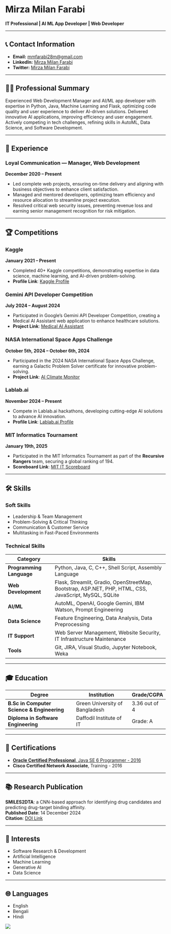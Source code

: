 # Mirza Milan Farabi

**IT Professional | AI ML App Developer | Web Developer**

---

## 📞 Contact Information
- **Email:** [mmfarabi28m@gmail.com](mailto:mmfarabi28m@gmail.com)
- **LinkedIn:** [Mirza Milan Farabi](https://www.linkedin.com/in/mirza-milan-farabi-b31209258) 
- **Twitter:** [Mirza Milan Farabi](https://x.com/m_milan_farabi)

---

## 👨‍💻 Professional Summary
Experienced Web Development Manager and AI/ML app developer with expertise in Python, Java, Machine Learning and Flask, optimizing code quality and user experience to deliver AI-driven solutions. Delivered innovative AI applications, improving efficiency and user engagement. Actively competing in tech challenges, refining skills in AutoML, Data Science, and Software Development.

---

## 💼 Experience

### **Loyal Communication** — Manager, Web Development  
**December 2020 – Present**  
- Led complete web projects, ensuring on-time delivery and aligning with business objectives to enhance client satisfaction.  
- Managed and mentored developers, optimizing team efficiency and resource allocation to streamline project execution.  
- Resolved critical web security issues, preventing revenue loss and earning senior management recognition for risk mitigation.

---

## 🏆 Competitions

### **Kaggle**
**January 2021 – Present**  
- Completed 40+ Kaggle competitions, demonstrating expertise in data science, machine learning, and AI-driven problem-solving.  
- **Profile Link**: [Kaggle Profile](https://www.kaggle.com/mirzanilanfarabi)

### **Gemini API Developer Competition**
**July 2024 – August 2024**  
- Participated in Google’s Gemini API Developer Competition, creating a Medical AI Assistant web application to enhance healthcare solutions.  
- **Project Link**: [Medical AI Assistant](https://ai.google.dev/competition/projects/medical-ai-assistant)

### **NASA International Space Apps Challenge**
**October 5th, 2024 – October 6th, 2024**  
- Participated in the 2024 NASA International Space Apps Challenge, earning a Galactic Problem Solver certificate for innovative problem-solving.  
- **Project Link**: [AI Climate Monitor](https://www.spaceappschallenge.org/nasa-space-apps-2024/find-a-team/mirza-milan-farabi)

### **Lablab.ai**
**November 2024 – Present**  
- Compete in Lablab.ai hackathons, developing cutting-edge AI solutions to advance AI innovation.  
- **Profile Link**: [Lablab.ai Profile](https://lablab.ai/ui@mmfarabi)

### **MIT Informatics Tournament**
**January 19th, 2025**  
- Participated in the MIT Informatics Tournament as part of the **Recursive Rangers** team, securing a global ranking of 194.  
- **Scoreboard Link**: [MIT IT Scoreboard](https://mitit.org/Contest/ViewScoreboard/advanced1-2025?cid_2=advanced2-2025)

---

## 🛠️ Skills

### **Soft Skills**
- Leadership & Team Management  
- Problem-Solving & Critical Thinking  
- Communication & Customer Service  
- Multitasking in Fast-Paced Environments  

### **Technical Skills**

| **Category**        | **Skills**                                                                |
|---------------------|---------------------------------------------------------------------------|
| **Programming Language**  | Python, Java, C, C++, Shell Script, Assembly Language |
| **Web Development** | Flask, Streamlit, Gradio, OpenStreetMap, Bootstrap, ASP.NET, PHP, HTML, CSS, JavaScript, MySQL, SQLite |
| **AI/ML**  | AutoML, OpenAI, Google Gemini, IBM Watson, Prompt Engineering  |
| **Data Science**  | Feature Engineering, Data Analysis, Data Preprocessing  |
| **IT Support**  | Web Server Management, Website Security, IT Infrastructure Maintenance  |
| **Tools**  | Git, JIRA, Visual Studio, Jupyter Notebook, Weka  |

---

## 🎓 Education

| **Degree**                          | **Institution**               | **Grade/CGPA**       |
|-------------------------------------|-------------------------------|----------------------|
| **B.Sc in Computer Science & Engineering** | Green University of Bangladesh | 3.36 out of 4   |
| **Diploma in Software Engineering**     | Daffodil Institute of IT      | Grade: A   |

---

## 📜 Certifications

- [**Oracle Certified Professional**, Java SE 6 Programmer - 2016](https://www.credly.com/badges/b76396de-952a-4a68-8f98-029af16cc59c)
- **Cisco Certified Network Associate**, Training - 2016

---

## 📚 Research Publication

**SMILES2DTA**: a CNN-based approach for identifying drug candidates and predicting drug-target binding affinity.   
**Published Date**: 14 December 2024  
**Citation**: [DOI Link](https://doi.org/10.1007/s00521-024-10814-x)

---

## 🎯 Interests

- Software Research & Development  
- Artificial Intelligence  
- Machine Learning  
- Generative AI  
- Data Science

---

## 🌐 Languages

- English
- Bengali
- Hindi
     
   
[
![](https://www.googleapis.com/download/storage/v1/b/kaggle-user-content/o/inbox%2F6082718%2F3b4022fa419ac6bb557445b9a62b58e8%2FOracle_Certification_badge150X150.png?generation=1724958148346072&alt=media)](https://www.credly.com/badges/b76396de-952a-4a68-8f98-029af16cc59c)

